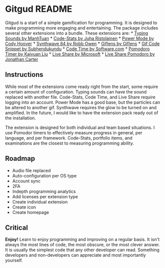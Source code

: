 # Gitgud README
Gitgud is a start of a simple gamification for programming. It is designed to make programming more engaging and entertaining. The package includes several other extensions into a bundle. These extensions are:
    * [Typing Sounds by ManhTuan](https://marketplace.visualstudio.com/items?itemName=MTuan.typing-sounds)
    * [Code-Stats by Juha Ristolainen](https://marketplace.visualstudio.com/items?itemName=riussi.code-stats-vscode)
    * [Power Mode by Cody Hoover](https://marketplace.visualstudio.com/items?itemName=hoovercj.vscode-power-mode)
    * [Synthwave 84 by Robb Owen](https://marketplace.visualstudio.com/items?itemName=RobbOwen.synthwave-vscode)
    * [Giflens by Giflens](https://marketplace.visualstudio.com/items?itemName=giflens.giflens)
    * [Gif Code Snippet by Subhendukundu](https://marketplace.visualstudio.com/items?itemName=subhendukundu.gif-code-snippet)
    * [Code Time by Software.com](https://marketplace.visualstudio.com/items?itemName=softwaredotcom.swdc-vscode)
    * [Pomodoro Timer by Kaiyuan Liu](https://marketplace.visualstudio.com/items?itemName=lkytal.pomodoro)
    * [Live Share by Microsoft](https://marketplace.visualstudio.com/items?itemName=MS-vsliveshare.vsliveshare)
    * [Live Share Pomodoro by Jonathan Carter](https://marketplace.visualstudio.com/items?itemName=lostintangent.vsls-pomodoro)

## Instructions
While most of the extensions come ready right from the start, some require a certain amount of configuration. Typing sounds can have the sound replaced with another file. Code-Stats, Code Time, and Live Share require logging into an account. Power Mode has a good base, but the particles can be altered to another gif. Synthwave requires the glow to be turned on and amplified. In the future, I would like to have the extension pack ready out of the installation.

The extension is designed for both individual and team based situations. I use Pomodor timers to effectively measure progress in general, per language, and per framework. Code-Stats, portfolio items, and examinations are the closest to measuring programming ability.

## Roadmap
* Audio file replaced
* Auto-configuration per OS type
* Account sync
* 2FA
* Indepth programming analytics
* Add licenses per extension type
* Create individual extension
* Create icon
* Create homepage

## Critical
**Enjoy!**
Learn to enjoy programming and improving on a regular basis. It isn't always the most lines of code, the most obscure, or the most clever answer. It is usually the simplest code that any other developer can read. Something developers and non-developers can appreciate and most importantly yourself.
